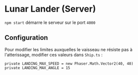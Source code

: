 # Lunar Lander (Server)

`npm start` démarre le serveur sur le port `4000`

## Configuration

Pour modifier les limites auxquelles le vaisseau ne résiste pas à l'atterissage, modifier ces valeurs dans `Ship.ts` : 

```
private LANDING_MAX_SPEED = new Phaser.Math.Vector2(40, 40)
private LANDING_MAX_ANGLE = 15
```